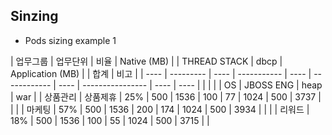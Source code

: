 ## Sinzing

- Pods sizing example 1

| 업무그룹 | 업무단위      | 비율   | Native (MB) | | THREAD STACK | dbcp | Application (MB) | | 합계   | 비고   |
| ---- | --------- | ---- | ----------- | ---- | ------------ | ---- | ---------------- | ---- | ---- | 
| | | | OS   | JBOSS ENG | heap | war         |
| 상품관리 | 상품제휴      | 25%  | 500         | 1536         | 100  | 77               | 1024 | 500  | 3737 |  |
| | 마케팅  | 57%       | 500  | 1536        | 200          | 174  | 1024             | 500  | 3934 |  |
| | 리워드  | 18%       | 500  | 1536        | 100          | 55   | 1024             | 500  | 3715 |  |
